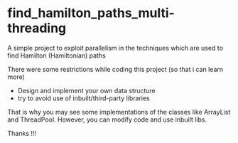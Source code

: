 # find_hamilton_paths_multi-threading
A simple project to exploit parallelism in the techniques which are used to find Hamilton (Hamiltonian) paths
 

There were some restrictions while coding this project (so that i can learn more)
* Design and implement your own data structure
* try to avoid use of inbuilt/third-party libraries

That is why you may see some implementations of the classes like ArrayList and ThreadPool. However, you can modify code
and use inbuilt libs.

Thanks !!!
